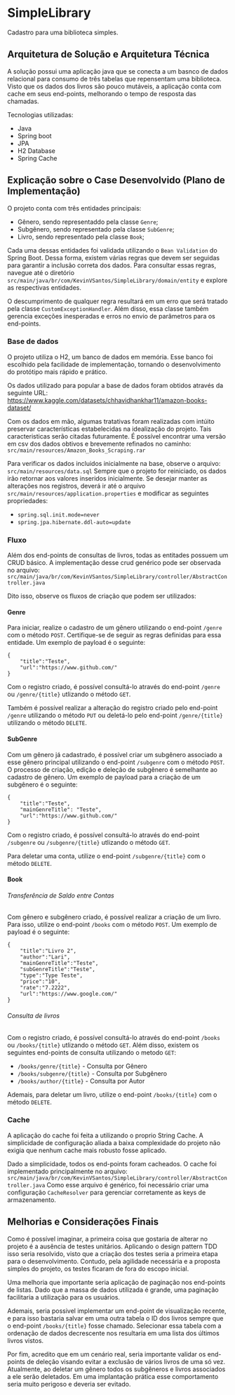 # SimpleLibrary
Cadastro para uma biblioteca simples.

## Arquitetura de Solução e Arquitetura Técnica
A solução possui uma aplicação java que se conecta a um basnco de dados relacional
para consumo de três tabelas que repensentam uma biblioteca.
Visto que os dados dos livros são pouco mutáveis, a aplicação conta com cache em seus end-points,
melhorando o tempo de resposta das chamadas.

Tecnologias utilizadas:
* Java
* Spring boot
* JPA
* H2 Database
* Spring Cache


##  Explicação sobre o Case Desenvolvido (Plano de Implementação)
O projeto conta com três entidades principais:
* Gênero, sendo representaddo pela classe `Genre`;
* Subgênero, sendo representado pela classe `SubGenre`;
* Livro, sendo representado pela classe `Book`;

Cada uma dessas entidades foi validada utilizando o `Bean Validation` do Spring Boot.
Dessa forma, existem várias regras que devem ser seguidas para garantir a inclusão correta dos dados.
Para consultar essas regras, navegue até o diretório `src/main/java/br/com/KevinVSantos/SimpleLibrary/domain/entity`
e explore as respectivas entidades.

O descumprimento de qualquer regra resultará em um erro que será tratado pela classe `CustomExceptionHandler`.
Além disso, essa classe também gerencia exceções inesperadas e erros no envio de parâmetros para os end-points.

### Base de dados
O projeto utiliza o H2, um banco de dados em memória. Esse banco foi escolhido pela facilidade de
implementação, tornando o desenvolvimento do protótipo mais rápido e prático.

Os dados utilizado para popular a base de dados foram obtidos através da seguinte URL: https://www.kaggle.com/datasets/chhavidhankhar11/amazon-books-dataset/

Com os dados em mão, algumas tratativas foram realizadas com intúito preservar características
estabelecidas na idealização do projeto. Tais caracteristicas serão citadas futuramente.
É possível encontrar uma versão em csv dos dados obtivos e brevemente refinados no caminho:
`src/main/resources/Amazon_Books_Scraping.rar`

Para verificar os dados incluidos inicialmente na base, observe o arquivo: `src/main/resources/data.sql`
Sempre que o projeto for reiniciado, os dados irão retornar aos valores inseridos inicialmente.
Se desejar manter as alterações nos registros, deverá ir até o arquivo `src/main/resources/application.properties` e 
modificar as seguintes propriedades:
* `spring.sql.init.mode=never`
* `spring.jpa.hibernate.ddl-auto=update`

### Fluxo
Além dos end-points de consultas de livros, todas as entitades possuem um CRUD básico.
A implementação desse crud genérico pode ser observada no arquivo: `src/main/java/br/com/KevinVSantos/SimpleLibrary/controller/AbstractController.java`

Dito isso, observe os fluxos de criação que podem ser utilizados:

#### Genre
Para iniciar, realize o cadastro de um gênero utilizando o end-point `/genre` com o método `POST`. Certifique-se de seguir
as regras definidas para essa entidade. Um exemplo de payload é o seguinte:
```
{
    "title":"Teste",
    "url":"https://www.github.com/"
}
```
Com o registro criado, é possível consultá-lo através do end-point `/genre` ou `/genre/{title}`
utlizando o método `GET`.

Também é possível realizar a alteração do registro criado pelo end-point `/genre` utilizando
o método `PUT` ou deletá-lo pelo end-point `/genre/{title}` utilizando o método `DELETE`.

#### SubGenre

Com um gênero já cadastrado, é possível criar um subgênero associado a esse gênero principal utilizando
o end-point `/subgenre` com o método `POST`. O processo de criação, edição e deleção de subgênero é semelhante ao cadastro de gênero.
Um exemplo de payload para a criação de um subgênero é o seguinte:
```
{
    "title":"Teste",
    "mainGenreTitle": "Teste",
    "url":"https://www.github.com/"
}
```
Com o registro criado, é possível consultá-lo através do end-point `/subgenre` ou `/subgenre/{title}`
utlizando o método `GET`.

Para deletar uma conta, utilize o end-point `/subgenre/{title}` com o método `DELETE`.

#### Book

###### Transferência de Saldo entre Contas
Com gênero e subgênero criado, é possível realizar a criação de um livro. Para isso, 
utilize o end-point `/books` com o método `POST`. Um exemplo de payload é o seguinte:
```
{
    "title":"Livro 2",
    "author":"Lari",
    "mainGenreTitle":"Teste",
    "subGenreTitle":"Teste",
    "type":"Type Teste",
    "price":"10",
    "rate":"7.2222",
    "url":"https://www.google.com/"
}
```

###### Consulta de livros
Com o registro criado, é possível consultá-lo através do end-point `/books` ou `/books/{title}`
utlizando o método `GET`.
Além disso, existem os seguintes end-points de consulta utilizando o metodo `GET`:  
* `/books/genre/{title}`  - Consulta por Gênero
* `/books/subgenre/{title}` - Consulta por Subgênero
* `/books/author/{title}` - Consulta por Autor

Ademais, para deletar um livro, utilize o end-point `/books/{title}` com o método `DELETE`.

### Cache
A aplicação do cache foi feita a utilizando o proprio String Cache. A simplicidade de configuração aliada
a baixa complexidade do projeto não exigia que nenhum cache mais robusto fosse aplicado.

Dado a simplicidade, todos os end-points foram cacheados. O cache foi implementado principalmente no arquivo: `src/main/java/br/com/KevinVSantos/SimpleLibrary/controller/AbstractController.java`
Como esse arquivo é genérico, foi necessário criar uma configuração `CacheResolver` para gerenciar corretamente
as keys de armazenamento.

## Melhorias e Considerações Finais
Como é possível imaginar, a primeira coisa que gostaria de alterar no projeto é a ausência de testes unitários. 
Aplicando o design pattern TDD isso seria resolvido,
visto que a criação dos testes seria a primeira etapa para o desenvolvimento. Contudo, pela agilidade
necessária e a proposta simples do projeto, os testes ficaram de fora do escopo inicial.

Uma melhoria que importante seria aplicação de paginação nos end-points de listas. Dado que a massa
de dados utilizada é grande, uma paginação facilitaria a utilização para os usuários.

Ademais, seria possivel implementar um end-point de visualização recente, e para isso bastaria salvar em uma outra
tabela o ID dos livros sempre que o end-point `/books/{title}` fosse chamado. Selecionar
essa tabela com a ordenação de dados decrescente nos resultaria em uma lista dos últimos livros vistos.

Por fim, acredito que em um cenário real, seria importante validar os end-points de deleção
visando evitar a exclusão de vários livros de uma só vez. Atualmente, ao deletar um gênero
todos os subgêneros e livros associados a ele serão deletados. Em uma implantação prática esse
comportamento seria muito perigoso e deveria ser evitado.